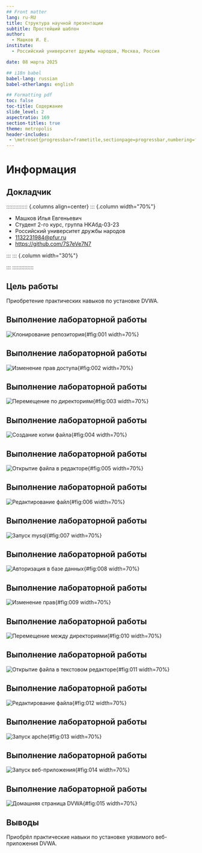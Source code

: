 ```yaml
---
## Front matter
lang: ru-RU
title: Структура научной презентации
subtitle: Простейший шаблон
author:
  - Машков И. Е.
institute:
  - Российский университет дружбы народов, Москва, Россия

date: 08 марта 2025

## i18n babel
babel-lang: russian
babel-otherlangs: english

## Formatting pdf
toc: false
toc-title: Содержание
slide_level: 2
aspectratio: 169
section-titles: true
theme: metropolis
header-includes:
 - \metroset{progressbar=frametitle,sectionpage=progressbar,numbering=fraction}
---
```


# Информация

## Докладчик

:::::::::::::: {.columns align=center}
::: {.column width="70%"}

  * Машков Илья Евгеньевич
  * Студент 2-го курс, группа НКАбд-03-23
  * Российский университет дружбы народов
  * [1132231984@pfur.ru](mailto:1132231984@pfur.ru)
  * <https://github.com/7S7eVe7N7>

:::
::: {.column width="30%"}



:::
::::::::::::::

## Цель работы

Приобретение практических навыков по установке DVWA.

## Выполнение лабораторной работы

![Клонирование репозитория](image/1.png){#fig:001 width=70%}

## Выполнение лабораторной работы

![Изменение прав доступа](image/2.png){#fig:002 width=70%}

## Выполнение лабораторной работы

![Перемещение по директориям](image/3.png){#fig:003 width=70%}

## Выполнение лабораторной работы

![Создание копии файла](image/4.png){#fig:004 width=70%}

## Выполнение лабораторной работы

![Открытие файла в редакторе](image/5.png){#fig:005 width=70%}

## Выполнение лабораторной работы

![Редактирование файл](image/6.png){#fig:006 width=70%}

## Выполнение лабораторной работы

![Запуск mysql](image/7.png){#fig:007 width=70%}

## Выполнение лабораторной работы

![Авторизация в базе данных](image/8.png){#fig:008 width=70%}

## Выполнение лабораторной работы

![Изменение прав](image/9.png){#fig:009 width=70%}

## Выполнение лабораторной работы

![Перемещение между директориями](image/10.png){#fig:010 width=70%}

## Выполнение лабораторной работы

![Открытие файла в текстовом редакторе](image/11.png){#fig:011 width=70%}

## Выполнение лабораторной работы

![Редактирование файла](image/12.png){#fig:012 width=70%}

## Выполнение лабораторной работы

![Запуск apche](image/13.png){#fig:013 width=70%}

## Выполнение лабораторной работы

![Запуск веб-приложения](image/14.png){#fig:014 width=70%}

## Выполнение лабораторной работы

![Домашняя страница DVWA](image/15.png){#fig:015 width=70%}

## Выводы

Приобрёл практические навыки по установке уязвимого веб-приложения DVWA.

